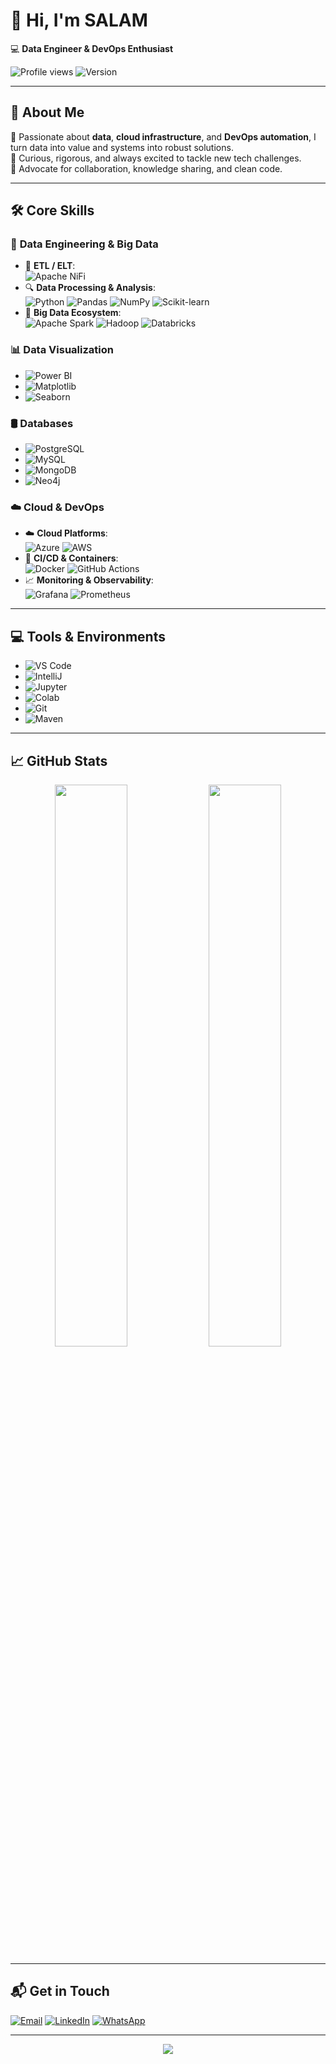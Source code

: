 # 👋 Hi, I'm **SALAM**  
💻 **Data Engineer & DevOps Enthusiast**  


![Profile views](https://komarev.com/ghpvc/?username=mslouma88) 
![Version](https://img.shields.io/badge/version-2.0-blue.svg)

---

## 🌟 About Me

🎯 Passionate about **data**, **cloud infrastructure**, and **DevOps automation**, I turn data into value and systems into robust solutions.  
🚀 Curious, rigorous, and always excited to tackle new tech challenges.  
🤝 Advocate for collaboration, knowledge sharing, and clean code.

---

## 🛠️ Core Skills

### 📌 **Data Engineering & Big Data**
- 🧩 **ETL / ELT**:  
  ![Apache NiFi](https://img.shields.io/badge/Apache%20NiFi-003A70?style=flat-square&logo=apache&logoColor=white) 
  <!--![Apache Airflow](https://img.shields.io/badge/Apache%20Airflow-017CEE?style=flat-square&logo=apache-airflow&logoColor=white)  -->
- 🔍 **Data Processing & Analysis**:  
  ![Python](https://img.shields.io/badge/Python-3776AB?style=flat-square&logo=python&logoColor=white) 
  ![Pandas](https://img.shields.io/badge/Pandas-150458?style=flat-square&logo=pandas&logoColor=white) 
  ![NumPy](https://img.shields.io/badge/NumPy-013243?style=flat-square&logo=numpy&logoColor=white) 
  ![Scikit-learn](https://img.shields.io/badge/Scikit--Learn-F7931E?style=flat-square&logo=scikit-learn&logoColor=white)
- 🧠 **Big Data Ecosystem**:  
  ![Apache Spark](https://img.shields.io/badge/Apache%20Spark-E25A1C?style=flat-square&logo=apache-spark&logoColor=white) 
  ![Hadoop](https://img.shields.io/badge/Hadoop-66CCFF?style=flat-square&logo=apache-hadoop&logoColor=black) 
  ![Databricks](https://img.shields.io/badge/Databricks-FF3621?style=flat-square&logo=databricks&logoColor=white)

### 📊 **Data Visualization**
- ![Power BI](https://img.shields.io/badge/Power%20BI-F2C811?style=flat-square&logo=power-bi&logoColor=black)
- ![Matplotlib](https://img.shields.io/badge/Matplotlib-3776AB?style=flat-square&logo=python&logoColor=white) 
- ![Seaborn](https://img.shields.io/badge/Seaborn-3776AB?style=flat-square&logo=python&logoColor=white)

### 🛢️ **Databases**
- ![PostgreSQL](https://img.shields.io/badge/PostgreSQL-336791?style=flat-square&logo=postgresql&logoColor=white) 
- ![MySQL](https://img.shields.io/badge/MySQL-4479A1?style=flat-square&logo=mysql&logoColor=white) 
- ![MongoDB](https://img.shields.io/badge/MongoDB-47A248?style=flat-square&logo=mongodb&logoColor=white)
- ![Neo4j](https://img.shields.io/badge/Neo4j-008CC1?style=flat-square&logo=neo4j&logoColor=white)

### ☁️ **Cloud & DevOps**
- ☁️ **Cloud Platforms**:  
  ![Azure](https://img.shields.io/badge/Microsoft%20Azure-0078D4?style=flat-square&logo=microsoft-azure&logoColor=white) 
  ![AWS](https://img.shields.io/badge/AWS-232F3E?style=flat-square&logo=amazon-aws&logoColor=white)  
- 🔧 **CI/CD & Containers**:  
  ![Docker](https://img.shields.io/badge/Docker-2496ED?style=flat-square&logo=docker&logoColor=white) 
  ![GitHub Actions](https://img.shields.io/badge/GitHub%20Actions-2088FF?style=flat-square&logo=github-actions&logoColor=white) 
- 📈 **Monitoring & Observability**:  
  ![Grafana](https://img.shields.io/badge/Grafana-F46800?style=flat-square&logo=grafana&logoColor=white)
  ![Prometheus](https://img.shields.io/badge/Prometheus-E6522C?style=flat-square&logo=prometheus&logoColor=white)

---

## 💻 Tools & Environments

- ![VS Code](https://img.shields.io/badge/VS%20Code-007ACC?style=flat-square&logo=visual-studio-code&logoColor=white) 
- ![IntelliJ](https://img.shields.io/badge/IntelliJ%20IDEA-000000?style=flat-square&logo=intellij-idea&logoColor=white)
- ![Jupyter](https://img.shields.io/badge/Jupyter-F37626?style=flat-square&logo=jupyter&logoColor=white) 
- ![Colab](https://img.shields.io/badge/Colab-F9AB00?style=flat-square&logo=google-colab&logoColor=white)  
- ![Git](https://img.shields.io/badge/Git-F05032?style=flat-square&logo=git&logoColor=white) 
- ![Maven](https://img.shields.io/badge/Maven-C71A36?style=flat-square&logo=apache-maven&logoColor=white)

---

## 📈 GitHub Stats

<p align="center">
  <img src="https://github-readme-stats.vercel.app/api?username=mslouma88&show_icons=true&theme=radical" width="48%"/>
  <img src="https://github-readme-stats.vercel.app/api/top-langs/?username=mslouma88&layout=compact&theme=radical" width="48%"/>
</p>

---

## 📬 Get in Touch

[![Email](https://img.shields.io/badge/Gmail-D14836?style=for-the-badge&logo=gmail&logoColor=white)](mailto:salam.mejri@gmail.com)
[![LinkedIn](https://img.shields.io/badge/LinkedIn-0077B5?style=for-the-badge&logo=linkedin&logoColor=white)](https://www.linkedin.com/in/salam-mejri/)
[![WhatsApp](https://img.shields.io/badge/WhatsApp-25D366?style=for-the-badge&logo=whatsapp&logoColor=white)](https://wa.me/)

---

<p align="center">
  <img src="https://readme-typing-svg.demolab.com?font=Fira+Code&size=18&pause=1000&color=F7F7F7&width=500&lines=Thanks+for+visiting+my+GitHub+profile!+🌟" />
</p>
